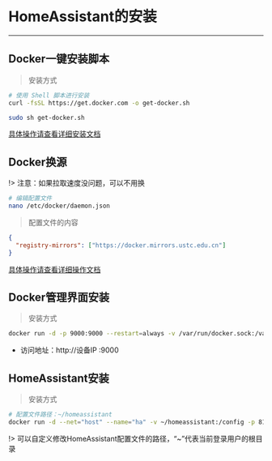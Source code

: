 # HomeAssistant的安装
---
## Docker一键安装脚本

> 安装方式 
```bash
# 使用 Shell 脚本进行安装
curl -fsSL https://get.docker.com -o get-docker.sh

sudo sh get-docker.sh

```
[具体操作请查看详细安装文档](https://www.runoob.com/docker/ubuntu-docker-install.html)

## Docker换源

!> 注意：如果拉取速度没问题，可以不用换
```bash
# 编辑配置文件
nano /etc/docker/daemon.json
```
> 配置文件的内容
```json
{
  "registry-mirrors": ["https://docker.mirrors.ustc.edu.cn"]
}
```
[具体操作请查看详细操作文档](https://lug.ustc.edu.cn/wiki/mirrors/help/docker)


## Docker管理界面安装

> 安装方式

```bash
docker run -d -p 9000:9000 --restart=always -v /var/run/docker.sock:/var/run/docker.sock --name prtainer-demo docker.io/portainer/portainer

```

- 访问地址：http://设备IP :9000

## HomeAssistant安装

> 安装方式

```bash
# 配置文件路径：~/homeassistant
docker run -d --net="host" --name="ha" -v ~/homeassistant:/config -p 8123:8123 homeassistant/home-assistant:latest

```
!> 可以自定义修改HomeAssistant配置文件的路径，“~”代表当前登录用户的根目录


